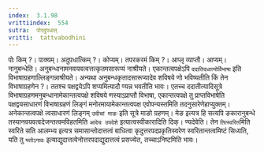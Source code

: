```yaml
---
index:  3.1.98
vrittiindex:  554
sutra:  पोरदुपधात्
vritti:  tattvabodhini 
---
```


पोः किम् ?। पाक्यम्। अदुपधात्किम् ?। कोप्यम्। तपरकरमं किम् ?। आप्लृ व्याप्तौ। आप्यम्। नानुबन्धेति। अनुबन्धानामनवयवत्वत्तत्कृतमसारूप्यं नाश्रीयते। एकान्तत्वपक्षेऽपि `ददातिदधात्योर्विभाषा` इति विभाषाग्रहणाल्लिङ्गन्नाश्रीयते। अन्यथा अनुबन्धकृतादसारूप्यादेव शविषये णो भविष्यतीति किं तेन विभाषाग्रहणेन ?। ततश्च पक्षद्वयेऽपि शप्यमित्यादौ ण्यन्न भवतीति भावः। एतच्च ददातीत्यादिसूत्रे विभाषाग्रहणमनुबन्धानामेकान्तत्वपक्षे शविषये णस्याऽप्राप्तौ विभाषा, एकान्तत्वपक्षे तु प्राप्तविभाषेति पक्षद्वयसाधारणं विभाषाग्रहणं लिङ्गं मनोरमायामेकान्तत्वपक्ष एवोपन्यस्तमिति तदनुसारेणेहाप्युक्तम्। अनेकान्तत्वपक्षे त्वसाधारणं लिङ्गम् `उदीचां माङः` इति सूत्रे माङो ग्रहणम्। मेङ इत्यत्र हि सत्यपि ङकारानुबन्धे तस्यानवयवत्वदेजन्तत्वमविहतमिति `आदेच उपदेशे` इत्यात्वस्वीकारादिति दिक्। ण्यदेवेति। तेन `तित्स्वरित`मिति स्वरिते सति आलम्भ्य इत्यत्र समासान्तोदात्तत्वं बाधित्वा कृदुत्तरपदप्रकृतिस्वरेण स्वरितान्तत्वमिष्टं सिध्यति, यति तु `यतोऽनावः` इत्याद्युदात्तत्वेनोत्तरपदाद्युदात्तत्वं प्रसज्येत, तच्चाऽनिष्टमिति भावः।

